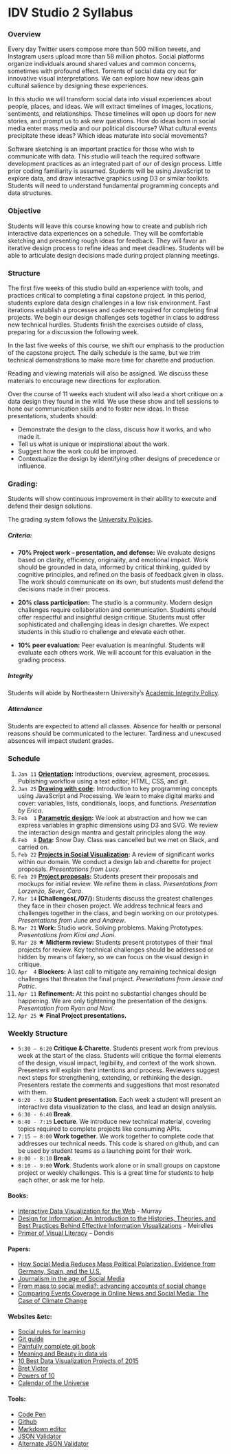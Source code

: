 # IDV Studio 2 Syllabus

### Overview
Every day Twitter users compose more than 500 million tweets,  and Instagram users upload more than 58 million photos.  Social platforms organize individuals around shared values and common concerns, sometimes with profound effect. Torrents of social data cry out for innovative visual interpretations. We can explore how new ideas gain cultural salience by designing these experiences.

In this studio we will transform social data into visual experiences about people, places, and ideas. We will extract timelines of images, locations, sentiments, and relationships. These timelines will open up doors for new stories, and prompt us to ask new questions. How do ideas born in social media enter mass media and our political discourse? What cultural events precipitate these ideas? Which ideas maturate into social movements?

Software sketching is an important practice for those who wish to communicate with data. This studio will teach the required software development practices as an integrated part of our of design process. Little prior coding familiarity is assumed. Students will be using JavaScript to explore data, and draw interactive graphics using D3 or similar toolkits. Students will need to understand fundamental programming concepts and data structures.

### Objective
Students will leave this course knowing how to create and publish rich interactive data experiences on a schedule. They will be comfortable sketching and presenting rough ideas for feedback. They will favor an iterative design process to refine ideas and meet deadlines. Students will be able to articulate design  decisions made during project planning meetings.

### Structure
The first five weeks of this studio build an experience with tools, and practices critical to completing a final capstone project. In this period, students explore data design challenges in a low risk environment. Fast iterations establish a processes and cadence required for completing final projects. We begin our design challenges sets together in class to address new technical hurdles. Students finish the exercises outside of class, preparing for a discussion the following week.

In the last five weeks of this course, we shift our emphasis to the production of the capstone project. The daily schedule is the same, but we trim technical demonstrations to make more time for charette and production.

Reading and viewing materials will also be assigned. We discuss these materials to encourage new directions for exploration.

Over the course of 11 weeks each student will also lead a short critique on a data design they found in the wild. We use these show and tell sessions to hone our communication skills and to foster new ideas. In these presentations, students should:
* Demonstrate the design to the class, discuss how it works, and who made it.
* Tell us what is unique or inspirational about the work.
* Suggest how the work could be improved.
* Contextualize the design by identifying other designs of precedence or influence.


### Grading:
Students will show continuous improvement in their ability to execute and defend their design solutions.

The grading system follows the [University Policies](http://www.northeastern.edu/registrar/gradingsystem.html).

##### Criteria:
* __70% Project work – presentation, and defense:__ We evaluate designs based on clarity, efficiency, originality, and emotional impact. Work should be grounded in data, informed by critical thinking, guided by cognitive principles, and refined on the basis of feedback given in class. The work should communicate on its own, but students must defend the decisions made in their process.
* __20% class participation:__ The studio is a community. Modern design challenges require collaboration and communication. Students should offer respectful and insightful design critique. Students must offer sophisticated and challenging ideas in design charettes. We expect students in this studio ro challenge and elevate each other.

* __10% peer evaluation:__ Peer evaluation is meaningful. Students will evaluate each others work. We will account for this evaluation in the grading process.

##### Integrity
Students will abide by Northeastern University’s [Academic Integrity Policy](http://www.northeastern.edu/osccr/academicintegrity/).

##### Attendance
Students are expected to attend all classes. Absence for health or personal reasons should be communicated to the lecturer. Tardiness and unexcused absences will impact student grades.

### Schedule
1. `Jan 11` __[Orientation](./01/):__ Introductions, overview, agreement, processes. Publishing workflow using a text editor, HTML, CSS, and git.
2. `Jan 25` __[Drawing with code](./02/):__ Introduction to key programming concepts using JavaScript and Processing. We learn to make digital marks and cover: variables, lists, conditionals, loops, and functions. _Presentation by Erica_.
3. `Feb  1` __[Parametric design](./03/):__ We look at abstraction and how we can express variables in graphic dimensions using D3 and SVG. We review the interaction design mantra and gestalt principles along the way.
4. `Feb  8` __[Data](./04/):__ Snow Day. Class was cancelled but we met on Slack, and carried on.
5. `Feb 22` __[Projects in Social Visualization](./05/):__ A review of significant works within our domain. We conduct a design lab and charette for project proposals. _Presentations from Lucy_.
6. `Feb 29` __[Project proposals](./06/):__ Students present their proposals and mockups for initial review. We refine them in class. _Presentations from Lorzenzo, Sever, Cara_.
7. `Mar 14` __[Challenges(./07/):__ Students discuss the greatest challenges they face in their chosen project. We address technical fears and challenges together in the class, and begin working on our prototypes. _Presentations from June and Andrew_.
7. `Mar 21` __Work:__ Studio work. Solving problems. Making Prototypes. _Presentations from Kimi and Jiani_.
8. `Mar 28` __★ Midterm review:__ Students present prototypes of their final projects for review. Key technical challenges should be addressed or hidden by means of fakery, so we can focus on the visual design in critique.
9. `Apr  4` __Blockers:__ A last call to mitigate any remaining technical design challenges that threaten the final project. _Presentations from Jessie and Patric_.
10. `Apr 11` __Refinement:__ At this point no substantial changes should be happening. We are only tightening the presentation of the designs. _Presentation from Ryan and Navi_.
11. `Apr 25` __★ Final Project presentations.__


### Weekly Structure
* `5:30 – 6:20` __Critique & Charette__. Students present work from previous week at the start of the class. Students will critique the formal elements of the design, visual impact, legibility, and context of the work shown. Presenters will explain their intentions and process. Reviewers suggest next steps for strengthening, extending, or rethinking the design. Presenters restate the comments and suggestions that most resonated with them.
* `6:20 - 6:30` __Student presentation__. Each week a student will present an interactive data visualization to the class, and lead an design analysis.
* `6:30 - 6:40` __Break__.
* `6:40 - 7:15` __Lecture__.  We introduce new technical material, covering topics required to complete projects like consuming APIs.
* `7:15 – 8:00` __Work together__. We work together to complete code that addresses our technical needs. This code is shared on github, and can be used by student teams as a launching point for their work.
* `8:00 - 8:10` __Break__.
* `8:10 - 9:00` __Work__. Students work alone or in small groups on capstone project or weekly challenges. This is a great time for students to help each other, or ask me for help.

#### Books:
* [Interactive Data Visualization for the Web](http://www.amazon.com/Interactive-Data-Visualization-Scott-Murray/dp/1449339735/ref=sr_1_2?ie=UTF8&qid=1451940377&sr=8-2&keywords=D3+data) - Murray
* [Design for Information: An Introduction to the Histories, Theories, and Best Practices Behind Effective Information Visualizations](https://www.amazon.com/gp/product/1592538061/ref=ox_sc_sfl_title_14?ie=UTF8&psc=1&smid=ATVPDKIKX0DER) - Meirelles
* [Primer of Visual Literacy](http://www.amazon.com/Primer-Visual-Literacy-Donis-Dondis/dp/0262540290/ref=sr_1_1?s=books&ie=UTF8&qid=1451940566&sr=1-1&keywords=primer+of+visual+literacy) – Dondis

#### Papers:
* [How Social Media Reduces Mass Political Polarization. Evidence from Germany, Spain, and the U.S.](http://pablobarbera.com/static/barbera_polarization_APSA.pdf)
* [Journalism in the age of Social Media](https://reutersinstitute.politics.ox.ac.uk/sites/default/files/Journalism%20in%20the%20Age%20of%20Social%20Media.pdf)
* [From mass to social media?: advancing accounts of social change ](http://eprints.lse.ac.uk/62075/1/__lse.ac.uk_storage_LIBRARY_Secondary_libfile_shared_repository_Content_Livingstone,%20S_From%20mass%20to%20social%20media_Livingstone_From%20mass%20to%20social_2015.pdf)
* [Comparing Events Coverage in Online News and Social Media:
The Case of Climate Change](http://crisislex.org/papers/icwsm2015_climate_change_media_gap.pdf)

#### Websites &etc:
* [Social rules for learning](https://www.recurse.com/manual#sub-sec-social-rules)
* [Git guide](http://rogerdudler.github.io/git-guide/)
* [Painfully complete git book](https://git-scm.com/book/en/v2)
* [Meaning and Beauty in data vis](http://lisacharlotterost.github.io/2015/12/19/Meaning-and-Beauty-in-Data-Vis/)
* [10 Best Data Visualization Projects of 2015](https://flowingdata.com/2015/12/22/10-best-data-visualization-projects-of-2015/)
* [Bret Victor](http://worrydream.com/)
* [Powers of 10](https://www.youtube.com/watch?v=0fKBhvDjuy0)
* [Calendar of the Universe](https://www.youtube.com/watch?v=Ln8UwPd1z20)

#### Tools:
* [Code Pen](http://codepen.io/pen/)
* [Github](http://github.com)
* [Markdown editor](http://dillinger.io/)
* [JSON Validator](http://www.jsoneditoronline.org/)
* [Alternate JSON Validator](https://jsonformatter.curiousconcept.com/)
